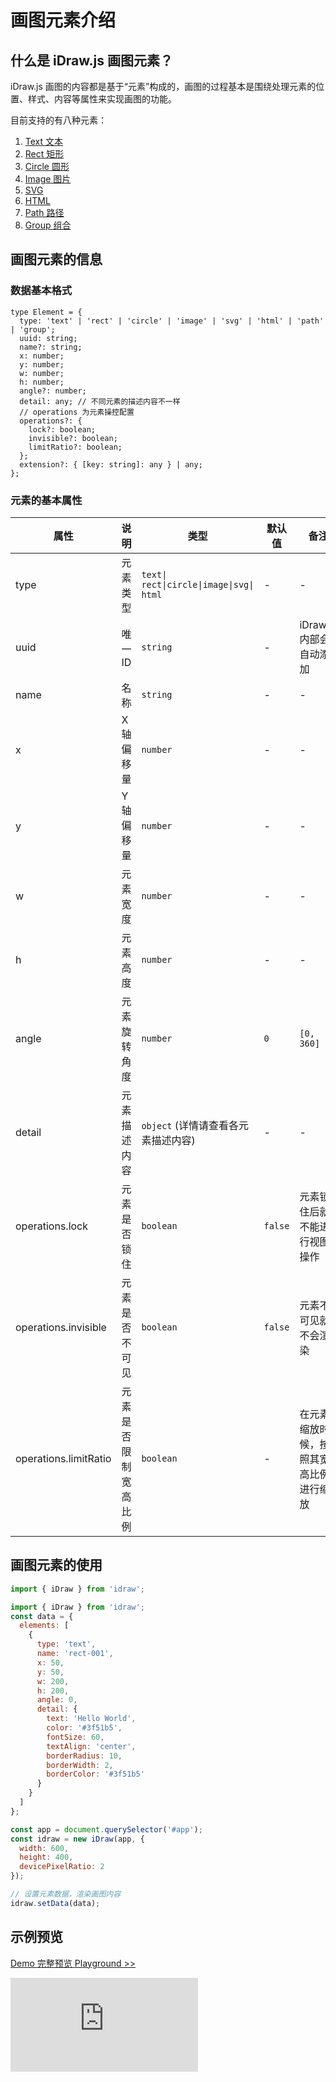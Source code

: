 # 画图元素介绍

## 什么是 iDraw.js 画图元素？

iDraw.js 画图的内容都是基于“元素”构成的，画图的过程基本是围绕处理元素的位置、样式、内容等属性来实现画图的功能。

目前支持的有八种元素：

1. [Text 文本](./text.md)
2. [Rect 矩形](./rect.md)
3. [Circle 圆形](./circle.md)
4. [Image 图片](./image.md)
5. [SVG](./svg.md)
6. [HTML](./html.md)
7. [Path 路径](./path.md)
8. [Group 组合](./group.md)

## 画图元素的信息

### 数据基本格式

```tsx
type Element = {
  type: 'text' | 'rect' | 'circle' | 'image' | 'svg' | 'html' | 'path' | 'group';
  uuid: string;
  name?: string;
  x: number;
  y: number;
  w: number;
  h: number;
  angle?: number;
  detail: any; // 不同元素的描述内容不一样
  // operations 为元素操控配置
  operations?: {
    lock?: boolean;
    invisible?: boolean;
    limitRatio?: boolean;
  };
  extension?: { [key: string]: any } | any;
};
```

### 元素的基本属性

| 属性                  | 说明                 | 类型                                     | 默认值  | 备注                                   |
| --------------------- | -------------------- | ---------------------------------------- | ------- | -------------------------------------- |
| type                  | 元素类型             | `text\| rect\|circle\|image\|svg\| html` | -       | -                                      |
| uuid                  | 唯一 ID              | `string`                                 | -       | iDraw.js 内部会自动添加                |
| name                  | 名称                 | `string`                                 | -       | -                                      |
| x                     | X 轴偏移量           | `number`                                 | -       | -                                      |
| y                     | Y 轴偏移量           | `number`                                 | -       | -                                      |
| w                     | 元素宽度             | `number`                                 | -       | -                                      |
| h                     | 元素高度             | `number`                                 | -       | -                                      |
| angle                 | 元素旋转角度         | `number`                                 | `0`     | `[0, 360]`                             |
| detail                | 元素描述内容         | `object` (详情请查看各元素描述内容)      | -       | -                                      |
| operations.lock       | 元素是否锁住         | `boolean`                                | `false` | 元素锁住后就不能进行视图操作           |
| operations.invisible  | 元素是否不可见       | `boolean`                                | `false` | 元素不可见就不会渲染                   |
| operations.limitRatio | 元素是否限制宽高比例 | `boolean`                                | -       | 在元素缩放时候，按照其宽高比例进行缩放 |

## 画图元素的使用

```js
import { iDraw } from 'idraw';

import { iDraw } from 'idraw';
const data = {
  elements: [
    {
      type: 'text',
      name: 'rect-001',
      x: 50,
      y: 50,
      w: 200,
      h: 200,
      angle: 0,
      detail: {
        text: 'Hello World',
        color: '#3f51b5',
        fontSize: 60,
        textAlign: 'center',
        borderRadius: 10,
        borderWidth: 2,
        borderColor: '#3f51b5'
      }
    }
  ]
};

const app = document.querySelector('#app');
const idraw = new iDraw(app, {
  width: 600,
  height: 400,
  devicePixelRatio: 2
});

// 设置元素数据，渲染画图内容
idraw.setData(data);
```

## 示例预览

[Demo 完整预览 Playground >>](https://idrawjs.com/playground/?demo=elem-rect)

<iframe class="idraw-playground-preview" src="https://idrawjs.com/playground/?demo=elem-rect&header=false&sider=false&default-editor-split=50"
      frameborder="no" border="0" 
  ></iframe>

